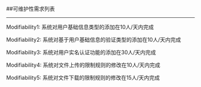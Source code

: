 ##可维护性需求列表

---


Modifiability1: 系统对用户基础信息类型的添加在10人/天内完成

Modifiability2: 系统对基于用户基础信息的验证类型的添加在10人/天内完成

Modifiability3: 系统对用户实名认证功能的添加在30人/天内完成

Modifiability4: 系统对文件上传的限制规则的修改在10人/天内完成

Modifiability5: 系统对文件下载的限制规则的修改在15人/天内完成
